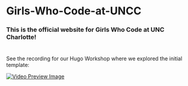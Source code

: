 # Girls-Who-Code-at-UNCC
### This is the official website for Girls Who Code at UNC Charlotte!

# 
See the recording for our Hugo Workshop where we explored the initial template:

[![Video Preview Image](https://img.youtube.com/vi/Bf4LrJVhRTs/0.jpg)](https://youtu.be/Bf4LrJVhRTs)
